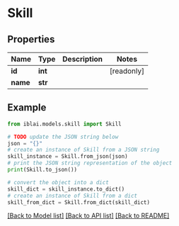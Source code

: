 # Skill


## Properties

Name | Type | Description | Notes
------------ | ------------- | ------------- | -------------
**id** | **int** |  | [readonly] 
**name** | **str** |  | 

## Example

```python
from iblai.models.skill import Skill

# TODO update the JSON string below
json = "{}"
# create an instance of Skill from a JSON string
skill_instance = Skill.from_json(json)
# print the JSON string representation of the object
print(Skill.to_json())

# convert the object into a dict
skill_dict = skill_instance.to_dict()
# create an instance of Skill from a dict
skill_from_dict = Skill.from_dict(skill_dict)
```
[[Back to Model list]](../README.md#documentation-for-models) [[Back to API list]](../README.md#documentation-for-api-endpoints) [[Back to README]](../README.md)


